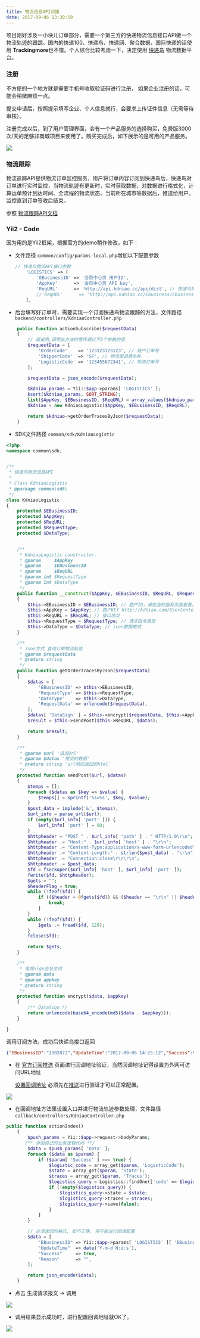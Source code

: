 ```yaml
---
title: 物流信息API对接
date: 2017-09-06 13:30:59
---
```


​	项目刚好涉及一小块儿订单部分，需要一个第三方的快递物流信息接口API做一个物流轨迹的跟踪。国内的快递100、快递鸟、快递网、聚合数据，国际快递的话使用 **Trackingmore**也不错。个人综合比较考虑一下，决定使用 [快递鸟](http://www.kdniao.com/) 物流数据平台。

<!--more-->

### 注册	

不方便的一个地方就是需要手机号收取验证码进行注册， 如果企业注册的话，可能会稍微麻烦一点。	

提交申请后，按照提示填写企业、个人信息就行，会要求上传证件信息（无需等待审核）。

注册完成以后，到了用户管理界面，会有一个产品服务的选择购买，免费版3000次/天的足够非商城项目来使用了。购买完成后，如下展示的是可用的产品服务。

![](https://ws4.sinaimg.cn/large/006tKfTcgy1fj9swdmym6j31kw0t9dtv.jpg)



### 物流跟踪

物流追踪API提供物流订单监控服务，用户将订单内容订阅到快递鸟后，快递鸟对订单进行实时监控，当物流轨迹有更新时，实时获取数据，对数据进行格式化，计算运单预计到达时间、全流程的物流状态、当前所在城市等数据后，推送给用户。监控直到订单签收后结束。

参照 [物流跟踪API文档](http://www.kdniao.com/api-follow)



### Yii2 - Code

因为用的是Yii2框架，根据官方的demo稍作修改，如下：



- 文件路径 `common/config/params-local.php`增加以下配置参数

  ```php
  // 快递鸟物流API接口参数
      'LOGISTICS' => [
          'EBusinessID' => '会员中心页 用户ID',
          'AppKey'      => '会员中心页 API key',
          'ReqURL'      => 'http://api.kdniao.cc/api/dist', // 快递鸟物流跟踪请求地址
          //'ReqURL'      => 'http://api.kdniao.cc/Ebusiness/EbusinessOrderHandle.aspx',  // 即时查询物流信息请求地址
      ],
  ```



- 后台填写好订单时，需要实现一个订阅快递鸟物流跟踪的方法，文件路径 `backend/controllers/KdniaoController.php`

```PHP
    public function actionSubscribe($requestData)
    {
    	// 调试用,调用此方法时需传递以下3个参数的值
        $requestData = [
            'OrderCode'    => '123123123123', // 商户订单号
            'ShipperCode'  => 'SF', // 物流渠道商名称
            'LogisticCode' => '123455672341', // 物流订单号
        ];

        $requestData = json_encode($requestData);

        $kdniao_params = Yii::$app->params[ 'LOGISTICS' ];
        ksort($kdniao_params, SORT_STRING);
        list($AppKey, $EBusinessID, $ReqURL) = array_values($kdniao_params);
        $kdniao = new KdniaoLogistic($AppKey, $EBusinessID, $ReqURL);

        return $kdniao->getOrderTracesByJson($requestData);
    }
```



- SDK文件路径 `common/sdk/KdniaoLogistic`

```php
<?php
namespace common\sdk;


/**
 * 快递鸟物流信息API
 *
 * Class KdniaoLogistic
 * @package common\sdk\
 */
class KdniaoLogistic
{
    protected $EBusinessID;
    protected $AppKey;
    protected $ReqURL;
    protected $RequestType;
    protected $DataType;


    /**
     * KdniaoLogistic constructor.
     * @param     $AppKey
     * @param     $EBusinessID
     * @param     $ReqURL
     * @param int $RequestType
     * @param int $DataType
     */
    public function __construct($AppKey, $EBusinessID, $ReqURL, $RequestType = 1008, $DataType = 2)
    {
        $this->EBusinessID = $EBusinessID; // 商户ID，请在我的服务页面查看。 // http://kdniao.com/UserCenter/Dev/Index.aspx
        $this->AppKey = $AppKey; // 商户KEY http://kdniao.com/UserCenter/Dev/Index.aspx
        $this->ReqURL = $ReqURL; // 接口地址
        $this->RequestType = $RequestType; // 请求指令类型
        $this->DataType = $DataType; // json数据格式
    }

    /**
     * Json方式 查询订单物流轨迹
     * @param $requestData
     * @return string
     */
    public function getOrderTracesByJson($requestData)
    {
        $datas = [
            'EBusinessID' => $this->EBusinessID,
            'RequestType' => $this->RequestType,
            'DataType'    => $this->DataType,
            'RequestData' => urlencode($requestData),
        ];
        $datas[ 'DataSign' ] = $this->encrypt($requestData, $this->AppKey);
        $result = $this->sendPost($this->ReqURL, $datas);

        return $result;
    }

    /**
     * @param $url '请求Url'
     * @param $datas '提交的数据'
     * @return string 'url响应返回的html'
     */
    protected function sendPost($url, $datas)
    {
        $temps = [];
        foreach ($datas as $key => $value) {
            $temps[] = sprintf('%s=%s', $key, $value);
        }
        $post_data = implode('&', $temps);
        $url_info = parse_url($url);
        if (empty($url_info[ 'port' ])) {
            $url_info[ 'port' ] = 80;
        }
        $httpheader = "POST " . $url_info[ 'path' ] . " HTTP/1.0\r\n";
        $httpheader .= "Host:" . $url_info[ 'host' ] . "\r\n";
        $httpheader .= "Content-Type:application/x-www-form-urlencoded\r\n";
        $httpheader .= "Content-Length:" . strlen($post_data) . "\r\n";
        $httpheader .= "Connection:close\r\n\r\n";
        $httpheader .= $post_data;
        $fd = fsockopen($url_info[ 'host' ], $url_info[ 'port' ]);
        fwrite($fd, $httpheader);
        $gets = "";
        $headerFlag = true;
        while (!feof($fd)) {
            if (($header = @fgets($fd)) && ($header == "\r\n" || $header == "\n")) {
                break;
            }
        }
        while (!feof($fd)) {
            $gets .= fread($fd, 128);
        }
        fclose($fd);

        return $gets;
    }

    /**
     * 电商Sign签名生成
     * @param data
     * @param appkey
     * @return string
     */
    protected function encrypt($data, $appkey)
    {
        /** DataSign */
        return urlencode(base64_encode(md5($data . $appkey)));
    }

}
```



调用订阅方法，成功后快递鸟接口返回

```json
{"EBusinessID":"1302872","UpdateTime":"2017-09-06 14:25:12","Success":true}
```



- 在 [官方订阅推送](http://kdniao.com/UserCenter/Dev/SubscribePush.aspx) 页面进行回调地址验证，当然回调地址记得设置为外网可访问URL地址

  [设置回调地址](http://kdniao.com/UserCenter/Dev/Index.aspx) 必须先在[推送](http://kdniao.com/UserCenter/Dev/SubscribePush.aspx)进行验证才可以正常配置。

![](https://ws4.sinaimg.cn/large/006tKfTcgy1fj9tw4btw2j31kw13ddv9.jpg)



- 在回调地址方法里设置入口并进行物流轨迹参数处理，文件路径 `callback/controllers/KdniaoController.php`

```PHP
public function actionIndex()
    {
        $push_params = Yii::$app->request->bodyParams;
	   /** 添加自己的业务逻辑代码 **/
        $data = $push_params[ 'Data' ];
        foreach ($data as $param) {
            if ($param[ 'Success' ] === true) {
                $logistic_code = array_get($param, 'LogisticCode');
                $state = array_get($param, 'State');
                $traces = array_get($param, 'Traces');
                $logistics_query = Logistics::findOne(['code' => $logistic_code]);
                if (!empty($logistics_query)) {
                    $logistics_query->state = $state;
                    $logistics_query->traces = $traces;
                    $logistics_query->save(false);
                }
            }
        }

  		// 必须返回的格式, 如不正确, 将不能进行回调配置
        $data = [
            "EBusinessID" => Yii::$app->params[ 'LOGISTICS' ][ 'EBusinessID' ],
            "UpdateTime"  => date('Y-m-d H:i:s'),
            "Success"     => true,
            "Reason"      => "",
        ];

        return json_encode($data);
    }

```

- 点击 生成请求报文 -> 调用

![](https://ws3.sinaimg.cn/large/006tKfTcgy1fj9vxp7sxuj31i418o155.jpg)



- 调用结果显示成功时，进行配置回调地址就OK了。

![](https://ws2.sinaimg.cn/large/006tKfTcgy1fj9u7slaxlj31gg0rwn02.jpg)